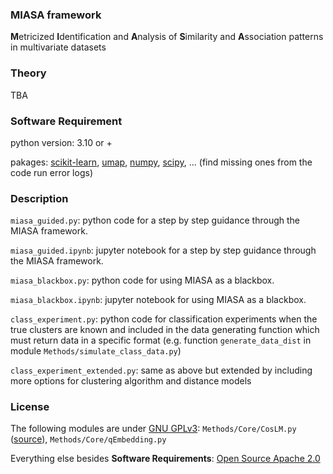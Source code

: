 ### MIASA framework
**M**etricized **I**dentification and **A**nalysis of **S**imilarity and **A**ssociation patterns in multivariate datasets

### Theory 
TBA

### Software Requirement
python version: 3.10 or +

pakages: [scikit-learn](https://scikit-learn.org/stable/), [umap](https://umap-learn.readthedocs.io/en/latest/), [numpy](https://numpy.org/), [scipy](https://scipy.org/), ... (find missing ones from the code run error logs)

### Description
`miasa_guided.py`: python code for a step by step guidance through the MIASA framework.

`miasa_guided.ipynb`: jupyter notebook for a step by step guidance through the MIASA framework.

`miasa_blackbox.py`: python code for using MIASA as a blackbox.

`miasa_blackbox.ipynb`: jupyter notebook for using MIASA as a blackbox.

`class_experiment.py`: python code for classification experiments when the true clusters are known and included in the data generating function which must return data in a specific format (e.g. function `generate_data_dist` in module `Methods/simulate_class_data.py`)

`class_experiment_extended.py`: same as above but extended by including more options for clustering algorithm and distance models 


### License
The following modules are under [GNU GPLv3](https://www.gnu.org/licenses/gpl-3.0.html): `Methods/Core/CosLM.py` ([source](https://github.com/AlexiaNomena/PSD_cosine_law_matrix)), `Methods/Core/qEmbedding.py`

Everything else besides **Software Requirements**: [Open Source Apache 2.0](https://www.apache.org/licenses/LICENSE-2.0)
